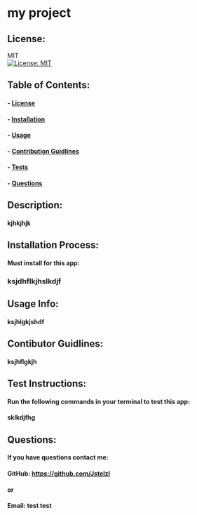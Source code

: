 
  # my project

  ## License:
  MIT<br>[![License: MIT](https://img.shields.io/badge/License-MIT-yellow.svg)](https://opensource.org/licenses/MIT)


  ## Table of Contents:
  #### - [License](#license)
  #### - [Installation](#installation)
  #### - [Usage](#usage)
  #### - [Contribution Guidlines](#contributors)
  #### - [Tests](#tests)
  #### - [Questions](#questions)

  ## Description:
  #### kjhkjhjk

  ## Installation Process:
  #### Must install for this app:
  ### ksjdhflkjhslkdjf

  ## Usage Info:
  #### ksjhlgkjshdf

  ## Contibutor Guidlines:
  #### ksjhflgkjh

  ## Test Instructions:
  #### Run the following commands in your terminal to test this app:
  #### sklkdjfhg

  ## Questions: 
  #### If you have questions contact me:
  #### GitHub: https://github.com/Jstelzl
  #### or
  #### Email: test test
